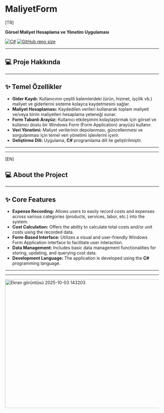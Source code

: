 # MaliyetForm

[TR]

**Görsel Maliyet Hesaplama ve Yönetim Uygulaması**

[![C#](https://img.shields.io/badge/Language-C%23-blue.svg)](https://docs.microsoft.com/en-us/dotnet/csharp/)
[![GitHub repo size](https://img.shields.io/github/repo-size/abdullahhaktan/MaliyetForm)](https://github.com/abdullahhaktan/MaliyetForm)

---

## 💻 Proje Hakkında

---

## ✨ Temel Özellikler

* **Gider Kaydı:** Kullanıcının çeşitli kalemlerdeki (ürün, hizmet, işçilik vb.) maliyet ve giderlerini sisteme kolayca kaydetmesini sağlar.
* **Maliyet Hesaplaması:** Kaydedilen verileri kullanarak toplam maliyeti ve/veya birim maliyetleri hesaplama yeteneği sunar.
* **Form Tabanlı Arayüz:** Kullanıcı etkileşimini kolaylaştırmak için görsel ve kullanıcı dostu bir Windows Form (Form Application) arayüzü kullanır.
* **Veri Yönetimi:** Maliyet verilerinin depolanması, güncellenmesi ve sorgulanması için temel veri yönetimi işlevlerini içerir.
* **Geliştirme Dili:** Uygulama, **C#** programlama dili ile geliştirilmiştir.

---
---

[EN]

## 💻 About the Project

---

## ✨ Core Features

* **Expense Recording:** Allows users to easily record costs and expenses across various categories (products, services, labor, etc.) into the system.
* **Cost Calculation:** Offers the ability to calculate total costs and/or unit costs using the recorded data.
* **Form-Based Interface:** Utilizes a visual and user-friendly Windows Form Application interface to facilitate user interaction.
* **Data Management:** Includes basic data management functionalities for storing, updating, and querying cost data.
* **Development Language:** The application is developed using the **C#** programming language.

---
---

<img width="875" height="421" alt="Ekran görüntüsü 2025-10-03 143203" src="https://github.com/user-attachments/assets/6047653f-b473-4e02-9dda-e7ba71df83d1" />
